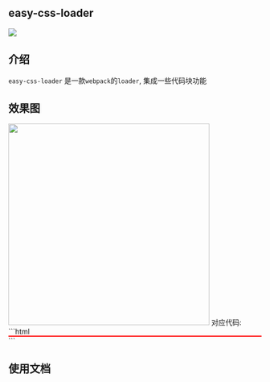 ## easy-css-loader

![](https://img.shields.io/badge/easy--css--loader-2.5.2-blue.svg)


## 介绍

`easy-css-loader` 是一款`webpack`的`loader`, 集成一些代码块功能 

 
## 效果图

<img src="http://ww1.sinaimg.cn/mw690/b44313e1gy1fyz3oh640ij20pv0h5wjl.jpg" width="400" height="400"/>
对应代码:
```html
<div>
  <div class="easy-scss"></div>
</div>
<style >
  .easy-scss{
    border: 1px solid red;
    wh(100px, 80px);
    posC;
  }
</style>
```

## 使用文档
